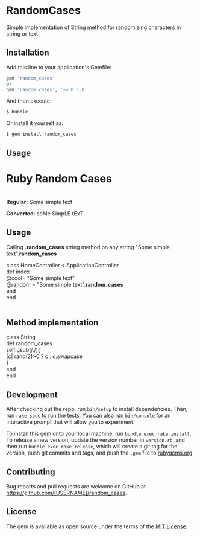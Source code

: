 # RandomCases

Simple implementation of String method for randomizing characters in string or text

## Installation

Add this line to your application's Gemfile:

```ruby
gem 'random_cases'
or
gem 'random_cases', '~> 0.1.0'
```

And then execute:

    $ bundle

Or install it yourself as:

    $ gem install random_cases

## Usage

<h1>Ruby Random Cases</h1>
<br/>
<b>Regular:</b> Some simple text

<b>Converted:</b> soMe SimpLE tExT
<h2>Usage</h2>
Calling <b>.random_cases</b> string method on any string
"Some simple text".<b>random_cases</b>

class HomeController < ApplicationController<br/>
  def index<br/>
  	@cool= "Some simple text"<br/>
  	@random = "Some simple text".<b>random_cases</b><br/>
  end<br/>
end<br/>
<br/>

<h2>Method implementation</h2>
class String<br/>
	def random_cases<br/>
		self.gsub(/./){<br/>
		|c| rand(2)>0 ? c : c.swapcase <br/>
		}<br/>
	end<br/>
end<br/>

## Development

After checking out the repo, run `bin/setup` to install dependencies. Then, run `rake spec` to run the tests. You can also run `bin/console` for an interactive prompt that will allow you to experiment.

To install this gem onto your local machine, run `bundle exec rake install`. To release a new version, update the version number in `version.rb`, and then run `bundle exec rake release`, which will create a git tag for the version, push git commits and tags, and push the `.gem` file to [rubygems.org](https://rubygems.org).

## Contributing

Bug reports and pull requests are welcome on GitHub at https://github.com/[USERNAME]/random_cases.


## License

The gem is available as open source under the terms of the [MIT License](http://opensource.org/licenses/MIT).

